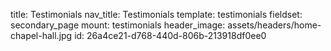 title: Testimonials
nav_title: Testimonials
template: testimonials
fieldset: secondary_page
mount: testimonials
header_image: assets/headers/home-chapel-hall.jpg
id: 26a4ce21-d768-440d-806b-213918df0ee0
